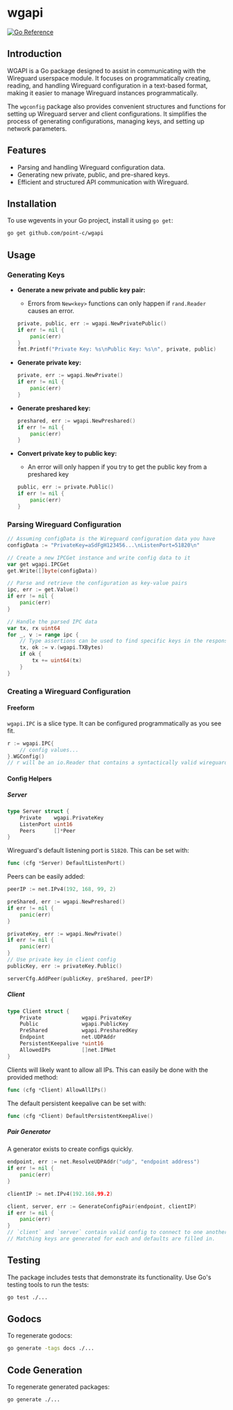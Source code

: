 # wgapi

[![Go Reference](https://img.shields.io/badge/godoc-reference-%23007d9c.svg)](https://point-c.github.io/wgapi)

## Introduction
WGAPI is a Go package designed to assist in communicating with the Wireguard userspace module. It focuses on programmatically creating, reading, and handling Wireguard configuration in a text-based format, making it easier to manage Wireguard instances programmatically.

The `wgconfig` package also provides convenient structures and functions for setting up Wireguard server and client configurations. It simplifies the process of generating configurations, managing keys, and setting up network parameters.

## Features
- Parsing and handling Wireguard configuration data.
- Generating new private, public, and pre-shared keys.
- Efficient and structured API communication with Wireguard.
  
## Installation

To use wgevents in your Go project, install it using `go get`:

```bash
go get github.com/point-c/wgapi
```

## Usage

### Generating Keys

- **Generate a new private and public key pair:**
  - Errors from `New<key>` functions can only happen if `rand.Reader` causes an error.

  ```go
  private, public, err := wgapi.NewPrivatePublic()
  if err != nil {
      panic(err)
  }
  fmt.Printf("Private Key: %s\nPublic Key: %s\n", private, public)
  ```

- **Generate private key:**
  ```go
  private, err := wgapi.NewPrivate()
  if err != nil {
      panic(err)
  }
  ```

- **Generate preshared key:**
  ```go
  preshared, err := wgapi.NewPreshared()
  if err != nil {
      panic(err)
  }
  ```
  
- **Convert private key to public key:**
  - An error will only happen if you try to get the public key from a preshared key

  ```go
  public, err := private.Public()
  if err != nil {
      panic(err)
  }
  ```
  
### Parsing Wireguard Configuration

```go
// Assuming configData is the Wireguard configuration data you have
configData := "PrivateKey=aSdFgH123456...\nListenPort=51820\n"

// Create a new IPCGet instance and write config data to it
var get wgapi.IPCGet
get.Write([]byte(configData))

// Parse and retrieve the configuration as key-value pairs
ipc, err := get.Value()
if err != nil {
    panic(err)
}

// Handle the parsed IPC data
var tx, rx uint64
for _, v := range ipc {
	// Type assertions can be used to find specific keys in the response
	tx, ok := v.(wgapi.TXBytes)
	if ok {
        tx += uint64(tx)
    }
}
```

### Creating a Wireguard Configuration

#### Freeform

`wgapi.IPC` is a slice type. It can be configured programmatically as you see fit.

```go
r := wgapi.IPC{
	// config values...
}.WGConfig()
// r will be an io.Reader that contains a syntactically valid wireguard configuration
```

#### Config Helpers

##### Server

```go
type Server struct {
    Private    wgapi.PrivateKey
    ListenPort uint16      
    Peers      []*Peer     
}
```

Wireguard's default listening port is `51820`. This can be set with:

```go
func (cfg *Server) DefaultListenPort()
```

Peers can be easily added:

```go
peerIP := net.IPv4(192, 168, 99, 2)

preShared, err := wgapi.NewPreshared()
if err != nil {
    panic(err)
}

privateKey, err := wgapi.NewPrivate()
if err != nil {
    panic(err)
}
// Use private key in client config
publicKey, err := privateKey.Public()

serverCfg.AddPeer(publicKey, preShared, peerIP)
```

##### Client

```go
type Client struct {
	Private             wgapi.PrivateKey  
	Public              wgapi.PublicKey   
	PreShared           wgapi.PresharedKey
	Endpoint            net.UDPAddr       
	PersistentKeepalive *uint16          
	AllowedIPs          []net.IPNet      
}
```

Clients will likely want to allow all IPs. This can easily be done with the provided method:

```go
func (cfg *Client) AllowAllIPs()
```

The default persistent keepalive can be set with:

```go
func (cfg *Client) DefaultPersistentKeepAlive()
```

##### Pair Generator

A generator exists to create configs quickly.

```go
endpoint, err := net.ResolveUDPAddr("udp", "endpoint address")
if err != nil {
    panic(err)
}

clientIP := net.IPv4(192.168.99.2)

client, server, err := GenerateConfigPair(endpoint, clientIP)
if err != nil {
    panic(err)
}
// `client` and `server` contain valid config to connect to one another.
// Matching keys are generated for each and defaults are filled in.
```

## Testing

The package includes tests that demonstrate its functionality. Use Go's testing tools to run the tests:

```bash
go test ./...
```

## Godocs

To regenerate godocs:

```bash
go generate -tags docs ./...
```


## Code Generation

To regenerate generated packages:

```bash
go generate ./...
```
